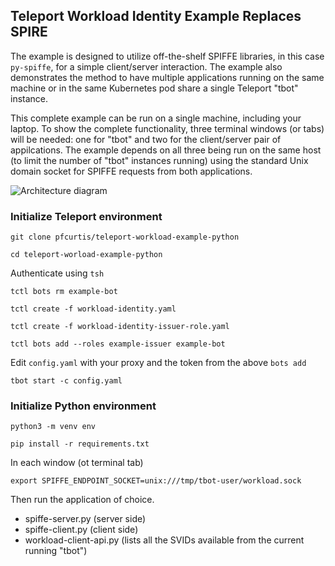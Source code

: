 ## Teleport Workload Identity Example Replaces SPIRE

The example is designed to utilize off-the-shelf SPIFFE libraries, in this case `py-spiffe`, for a simple client/server interaction. The example also demonstrates the method to have multiple applications running on the same machine or in the same Kubernetes pod share a single Teleport "tbot" instance. 

This complete example can be run on a single machine, including your laptop. To show the complete functionality, three terminal windows (or tabs) will be needed: one for "tbot" and two for the client/server pair of appilcations. The example depends on all three being run on the same host (to limit the number of "tbot" instances running) using the standard Unix domain socket for SPIFFE requests from both applications.

![Architecture diagram](https://github.com/pfcurtis/teleport-workload-example-python/blob/main/Simple_SPIFFE_Diagram.png)

### Initialize Teleport environment

`git clone pfcurtis/teleport-workload-example-python`

`cd teleport-worload-example-python`

Authenticate using `tsh`

`tctl bots rm example-bot`

`tctl create -f workload-identity.yaml`

`tctl create -f workload-identity-issuer-role.yaml`

`tctl bots add --roles example-issuer example-bot`

Edit `config.yaml` with your proxy and the token from the above `bots add`

`tbot start -c config.yaml`


### Initialize Python environment

`python3 -m venv env`

`pip install -r requirements.txt`

In each window (ot terminal tab)

`export SPIFFE_ENDPOINT_SOCKET=unix:///tmp/tbot-user/workload.sock`

Then run the application of choice.
* spiffe-server.py (server side)
* spiffe-client.py (client side)
* workload-client-api.py (lists all the SVIDs available from the current running "tbot")


